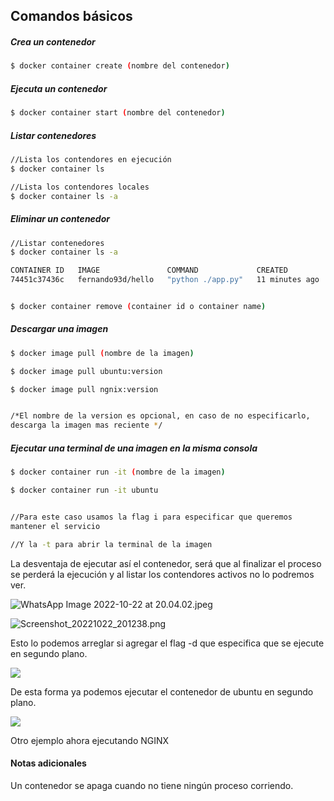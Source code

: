 ## Comandos básicos



##### Crea un contenedor

```bash
$ docker container create (nombre del contenedor)
```

##### Ejecuta un contenedor

```bash
$ docker container start (nombre del contenedor)
```

##### Listar contenedores

```bash
//Lista los contendores en ejecución
$ docker container ls 

//Lista los contendores locales 
$ docker container ls -a
```

##### Eliminar un contenedor

```bash
//Listar contenedores 
$ docker container ls -a

CONTAINER ID   IMAGE               COMMAND             CREATED          STATUS                     PORTS     NAMES
74451c37436c   fernando93d/hello   "python ./app.py"   11 minutes ago   Exited (0) 3 minutes ago             dazzling_nash


$ docker container remove (container id o container name)
```

##### Descargar una imagen

```bash
$ docker image pull (nombre de la imagen)

$ docker image pull ubuntu:version

$ docker image pull ngnix:version


/*El nombre de la version es opcional, en caso de no especificarlo, 
descarga la imagen mas reciente */
```

##### Ejecutar una terminal de una imagen en la misma consola

```bash
$ docker container run -it (nombre de la imagen)

$ docker container run -it ubuntu


//Para este caso usamos la flag i para especificar que queremos 
mantener el servicio 

//Y la -t para abrir la terminal de la imagen 
```

La desventaja de ejecutar así el contenedor, será que al finalizar el proceso se perderá la ejecución y al listar los contendores activos no lo podremos ver.



![WhatsApp Image 2022-10-22 at 20.04.02.jpeg](/home/genaro-javier/Descargas/WhatsApp%20Image%202022-10-22%20at%2020.04.02.jpeg)

![Screenshot_20221022_201238.png](/home/genaro-javier/Descargas/Screenshot_20221022_201238.png)



Esto lo podemos arreglar si agregar el flag -d que especifica que se ejecute en segundo plano. 



![](/home/genaro-javier/.config/marktext/images/2022-10-22-20-19-51-image.png)



De esta forma ya podemos ejecutar el contenedor de ubuntu en segundo plano. 



![](/home/genaro-javier/.config/marktext/images/2022-10-22-20-20-55-image.png)



Otro ejemplo ahora ejecutando NGINX 



#### Notas adicionales

Un contenedor se apaga cuando no tiene ningún proceso corriendo. 


